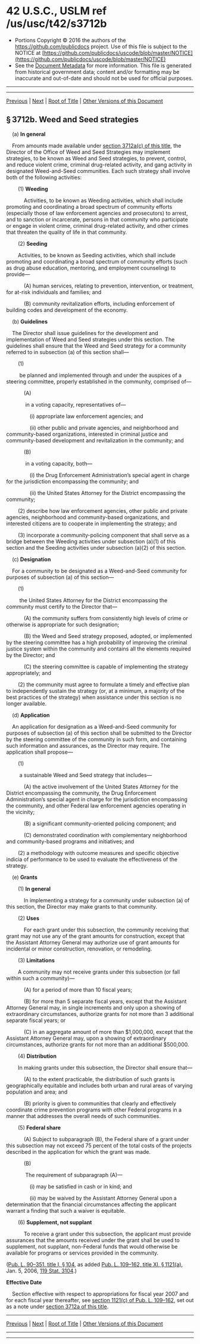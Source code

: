 ---
---

# 42 U.S.C., USLM ref /us/usc/t42/s3712b

* Portions Copyright © 2016 the authors of the https://github.com/publicdocs project.
  Use of this file is subject to the NOTICE at [https://github.com/publicdocs/uscode/blob/master/NOTICE](https://github.com/publicdocs/uscode/blob/master/NOTICE)
* See the [Document Metadata](././../../../../..//README.md) for more information.
  This file is generated from historical government data; content and/or formatting may be inaccurate and out-of-date and should not be used for official purposes.

----------
----------

[Previous](./../../../../..//us/usc/t42/ch46/schI/m__us_usc_t42_s3712a.md) | [Next](./../../../../..//us/usc/t42/ch46/schI/m__us_usc_t42_s3712c.md) | [Root of Title](./../../../../../) | [Other Versions of this Document](https://publicdocs.github.io/go/links?ns=uslm&ref=%2Fus%2Fusc%2Ft42%2Fs3712b)

## § 3712b. Weed and Seed strategies

    (a) __In general__ 

    From amounts made available under [section 3712a(c) of this title][/us/usc/t42/s3712a/c], the Director of the Office of Weed and Seed Strategies may implement strategies, to be known as Weed and Seed strategies, to prevent, control, and reduce violent crime, criminal drug-related activity, and gang activity in designated Weed-and-Seed communities. Each such strategy shall involve both of the following activities:

        (1) __Weeding__ 

            Activities, to be known as Weeding activities, which shall include promoting and coordinating a broad spectrum of community efforts (especially those of law enforcement agencies and prosecutors) to arrest, and to sanction or incarcerate, persons in that community who participate or engage in violent crime, criminal drug-related activity, and other crimes that threaten the quality of life in that community.

        (2) __Seeding__ 

        Activities, to be known as Seeding activities, which shall include promoting and coordinating a broad spectrum of community efforts (such as drug abuse education, mentoring, and employment counseling) to provide—

            (A) human services, relating to prevention, intervention, or treatment, for at-risk individuals and families; and

            (B) community revitalization efforts, including enforcement of building codes and development of the economy.

    (b) __Guidelines__ 

    The Director shall issue guidelines for the development and implementation of Weed and Seed strategies under this section. The guidelines shall ensure that the Weed and Seed strategy for a community referred to in subsection (a) of this section shall—

        (1)

         be planned and implemented through and under the auspices of a steering committee, properly established in the community, comprised of—

            (A)

             in a voting capacity, representatives of—

                (i) appropriate law enforcement agencies; and

                (ii) other public and private agencies, and neighborhood and community-based organizations, interested in criminal justice and community-based development and revitalization in the community; and

            (B)

             in a voting capacity, both—

                (i) the Drug Enforcement Administration’s special agent in charge for the jurisdiction encompassing the community; and

                (ii) the United States Attorney for the District encompassing the community;

        (2) describe how law enforcement agencies, other public and private agencies, neighborhood and community-based organizations, and interested citizens are to cooperate in implementing the strategy; and

        (3) incorporate a community-policing component that shall serve as a bridge between the Weeding activities under subsection (a)(1) of this section and the Seeding activities under subsection (a)(2) of this section.

    (c) __Designation__ 

    For a community to be designated as a Weed-and-Seed community for purposes of subsection (a) of this section—

        (1)

         the United States Attorney for the District encompassing the community must certify to the Director that—

            (A) the community suffers from consistently high levels of crime or otherwise is appropriate for such designation;

            (B) the Weed and Seed strategy proposed, adopted, or implemented by the steering committee has a high probability of improving the criminal justice system within the community and contains all the elements required by the Director; and

            (C) the steering committee is capable of implementing the strategy appropriately; and

        (2) the community must agree to formulate a timely and effective plan to independently sustain the strategy (or, at a minimum, a majority of the best practices of the strategy) when assistance under this section is no longer available.

    (d) __Application__ 

    An application for designation as a Weed-and-Seed community for purposes of subsection (a) of this section shall be submitted to the Director by the steering committee of the community in such form, and containing such information and assurances, as the Director may require. The application shall propose—

        (1)

         a sustainable Weed and Seed strategy that includes—

            (A) the active involvement of the United States Attorney for the District encompassing the community, the Drug Enforcement Administration’s special agent in charge for the jurisdiction encompassing the community, and other Federal law enforcement agencies operating in the vicinity;

            (B) a significant community-oriented policing component; and

            (C) demonstrated coordination with complementary neighborhood and community-based programs and initiatives; and

        (2) a methodology with outcome measures and specific objective indicia of performance to be used to evaluate the effectiveness of the strategy.

    (e) __Grants__ 

        (1) __In general__ 

            In implementing a strategy for a community under subsection (a) of this section, the Director may make grants to that community.

        (2) __Uses__ 

            For each grant under this subsection, the community receiving that grant may not use any of the grant amounts for construction, except that the Assistant Attorney General may authorize use of grant amounts for incidental or minor construction, renovation, or remodeling.

        (3) __Limitations__ 

        A community may not receive grants under this subsection (or fall within such a community)—

            (A) for a period of more than 10 fiscal years;

            (B) for more than 5 separate fiscal years, except that the Assistant Attorney General may, in single increments and only upon a showing of extraordinary circumstances, authorize grants for not more than 3 additional separate fiscal years; or

            (C) in an aggregate amount of more than $1,000,000, except that the Assistant Attorney General may, upon a showing of extraordinary circumstances, authorize grants for not more than an additional $500,000.

        (4) __Distribution__ 

        In making grants under this subsection, the Director shall ensure that—

            (A) to the extent practicable, the distribution of such grants is geographically equitable and includes both urban and rural areas of varying population and area; and

            (B) priority is given to communities that clearly and effectively coordinate crime prevention programs with other Federal programs in a manner that addresses the overall needs of such communities.

        (5) __Federal share__ 

            (A) Subject to subparagraph (B), the Federal share of a grant under this subsection may not exceed 75 percent of the total costs of the projects described in the application for which the grant was made.

            (B)

             The requirement of subparagraph (A)—

                (i) may be satisfied in cash or in kind; and

                (ii) may be waived by the Assistant Attorney General upon a determination that the financial circumstances affecting the applicant warrant a finding that such a waiver is equitable.

        (6) __Supplement, not supplant__ 

            To receive a grant under this subsection, the applicant must provide assurances that the amounts received under the grant shall be used to supplement, not supplant, non-Federal funds that would otherwise be available for programs or services provided in the community.

([Pub. L. 90–351, title I, § 104][/us/pl/90/351/s104], as added [Pub. L. 109–162, title XI, § 1121(a)][/us/pl/109/162/s1121/a], Jan. 5, 2006, [119 Stat. 3104][/us/stat/119/3104].)

 __Effective Date__ 

    Section effective with respect to appropriations for fiscal year 2007 and for each fiscal year thereafter, see [section 1121(c) of Pub. L. 109–162][/us/pl/109/162/s1121/c], set out as a note under [section 3712a of this title][/us/usc/t42/s3712a].

----------

[Previous](./../../../../..//us/usc/t42/ch46/schI/m__us_usc_t42_s3712a.md) | [Next](./../../../../..//us/usc/t42/ch46/schI/m__us_usc_t42_s3712c.md) | [Root of Title](./../../../../../) | [Other Versions of this Document](https://publicdocs.github.io/go/links?ns=uslm&ref=%2Fus%2Fusc%2Ft42%2Fs3712b)

----------
----------

[/us/usc/t42/s3712a/c]: https://publicdocs.github.io/go/links?ns=uslm&ref=%2Fus%2Fusc%2Ft42%2Fs3712a%2Fc
[/us/pl/90/351/s104]: https://publicdocs.github.io/go/links?ns=uslm&ref=%2Fus%2Fpl%2F90%2F351%2Fs104
[/us/pl/109/162/s1121/a]: https://publicdocs.github.io/go/links?ns=uslm&ref=%2Fus%2Fpl%2F109%2F162%2Fs1121%2Fa
[/us/stat/119/3104]: https://publicdocs.github.io/go/links?ns=uslm&ref=%2Fus%2Fstat%2F119%2F3104
[/us/pl/109/162/s1121/c]: https://publicdocs.github.io/go/links?ns=uslm&ref=%2Fus%2Fpl%2F109%2F162%2Fs1121%2Fc
[/us/usc/t42/s3712a]: https://publicdocs.github.io/go/links?ns=uslm&ref=%2Fus%2Fusc%2Ft42%2Fs3712a


